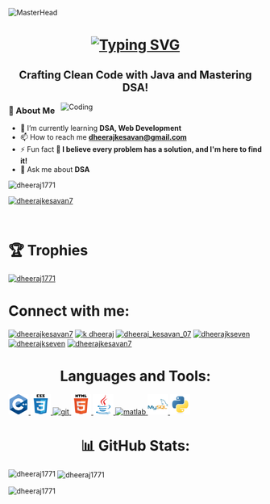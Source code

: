 ![MasterHead](https://images-wixmp-ed30a86b8c4ca887773594c2.wixmp.com/f/c83c004e-1370-4756-88e5-4071de797088/dgdq8br-09cc7ad6-a021-47a5-b0e0-917b12b0f7a7.gif?token=eyJ0eXAiOiJKV1QiLCJhbGciOiJIUzI1NiJ9.eyJzdWIiOiJ1cm46YXBwOjdlMGQxODg5ODIyNjQzNzNhNWYwZDQxNWVhMGQyNmUwIiwiaXNzIjoidXJuOmFwcDo3ZTBkMTg4OTgyMjY0MzczYTVmMGQ0MTVlYTBkMjZlMCIsIm9iaiI6W1t7InBhdGgiOiJcL2ZcL2M4M2MwMDRlLTEzNzAtNDc1Ni04OGU1LTQwNzFkZTc5NzA4OFwvZGdkcThici0wOWNjN2FkNi1hMDIxLTQ3YTUtYjBlMC05MTdiMTJiMGY3YTcuZ2lmIn1dXSwiYXVkIjpbInVybjpzZXJ2aWNlOmZpbGUuZG93bmxvYWQiXX0.tqRMtE-b2QiI2nnefNxSDMJvZCcYqFmq2ccg_Xfzqb8)
<h1 align="center">
<a href="https://github.com/Dheeraj1771"><img src="https://readme-typing-svg.herokuapp.com?font=Fira+Code&weight=500&size=50&duration=3000&pause=800&center=true&vCenter=true&width=435&height=100&lines=Hi+There+%F0%9F%91%8B;I'm+K+Dheeraj!" alt="Typing SVG" /></a></h1>

<h2 align="center">Crafting Clean Code with Java and Mastering DSA!</h2>

<img align="right" alt="Coding" width="400" src="https://camo.githubusercontent.com/5119ee303e5e49cdf23def653b737bede0da49a859a34714d62d9ab518afbbb2/68747470733a2f2f63646e2e6472696262626c652e636f6d2f75736572732f313136323037372f73637265656e73686f74732f333834383931342f70726f6772616d6d65722e676966">
<h3>💫 About Me</h3>

- 🌱 I’m currently learning **DSA, Web Development**
- 📫 How to reach me **dheerajkesavan@gmail.com**
- ⚡ Fun fact **🌟 I believe every problem has a solution, and I'm here to find it!**
- 💬 Ask me about **DSA**

  
<p align="left"> <img src="https://komarev.com/ghpvc/?username=dheeraj1771&label=Profile%20views&color=0e75b6&style=flat" alt="dheeraj1771" /> </p>
<p align="left"> <a href="https://twitter.com/dheerajkesavan7" target="blank"><img src="https://img.shields.io/twitter/follow/dheerajkesavan7?logo=twitter&style=for-the-badge" alt="dheerajkesavan7" /></a> </p>

<br>
<h1>🏆 Trophies</h1>
<p align="left"> <a href="https://github.com/ryo-ma/github-profile-trophy"><img src="https://github-profile-trophy.vercel.app/?username=dheeraj1771" alt="dheeraj1771" /></a> </p>
<h1 align="left">Connect with me:</h1>
<p align="left">
<a href="https://twitter.com/dheerajkesavan7" target="blank"><img align="center" src="https://raw.githubusercontent.com/rahuldkjain/github-profile-readme-generator/master/src/images/icons/Social/twitter.svg" alt="dheerajkesavan7" height="30" width="40" /></a>
<a href="https://linkedin.com/in/k dheeraj" target="blank"><img align="center" src="https://raw.githubusercontent.com/rahuldkjain/github-profile-readme-generator/master/src/images/icons/Social/linked-in-alt.svg" alt="k dheeraj" height="30" width="40" /></a>
<a href="https://instagram.com/dheeraj_kesavan_07" target="blank"><img align="center" src="https://raw.githubusercontent.com/rahuldkjain/github-profile-readme-generator/master/src/images/icons/Social/instagram.svg" alt="dheeraj_kesavan_07" height="30" width="40" /></a>
<a href="https://www.hackerrank.com/dheerajkseven" target="blank"><img align="center" src="https://raw.githubusercontent.com/rahuldkjain/github-profile-readme-generator/master/src/images/icons/Social/hackerrank.svg" alt="dheerajkseven" height="30" width="40" /></a>
<a href="https://www.leetcode.com/dheerajkseven" target="blank"><img align="center" src="https://raw.githubusercontent.com/rahuldkjain/github-profile-readme-generator/master/src/images/icons/Social/leet-code.svg" alt="dheerajkseven" height="30" width="40" /></a>
<a href="https://auth.geeksforgeeks.org/user/dheerajkesavan7" target="blank"><img align="center" src="https://raw.githubusercontent.com/rahuldkjain/github-profile-readme-generator/master/src/images/icons/Social/geeks-for-geeks.svg" alt="dheerajkesavan7" height="30" width="40" /></a>
</p>

<h1 align="center">Languages and Tools:</h1>
<p align="left"> <a href="https://www.w3schools.com/cpp/" target="_blank" rel="noreferrer"> <img src="https://raw.githubusercontent.com/devicons/devicon/master/icons/cplusplus/cplusplus-original.svg" alt="cplusplus" width="40" height="40"/> </a> <a href="https://www.w3schools.com/css/" target="_blank" rel="noreferrer"> <img src="https://raw.githubusercontent.com/devicons/devicon/master/icons/css3/css3-original-wordmark.svg" alt="css3" width="40" height="40"/> </a> <a href="https://git-scm.com/" target="_blank" rel="noreferrer"> <img src="https://www.vectorlogo.zone/logos/git-scm/git-scm-icon.svg" alt="git" width="40" height="40"/> </a> <a href="https://www.w3.org/html/" target="_blank" rel="noreferrer"> <img src="https://raw.githubusercontent.com/devicons/devicon/master/icons/html5/html5-original-wordmark.svg" alt="html5" width="40" height="40"/> </a> <a href="https://www.java.com" target="_blank" rel="noreferrer"> <img src="https://raw.githubusercontent.com/devicons/devicon/master/icons/java/java-original.svg" alt="java" width="40" height="40"/> </a> <a href="https://www.mathworks.com/" target="_blank" rel="noreferrer"> <img src="https://upload.wikimedia.org/wikipedia/commons/2/21/Matlab_Logo.png" alt="matlab" width="40" height="40"/> </a> <a href="https://www.mysql.com/" target="_blank" rel="noreferrer"> <img src="https://raw.githubusercontent.com/devicons/devicon/master/icons/mysql/mysql-original-wordmark.svg" alt="mysql" width="40" height="40"/> </a> <a href="https://www.python.org" target="_blank" rel="noreferrer"> <img src="https://raw.githubusercontent.com/devicons/devicon/master/icons/python/python-original.svg" alt="python" width="40" height="40"/> </a> </p>
<h1 align="center">📊 GitHub Stats:</h1>
<p><img align="left" src="https://github-readme-stats.vercel.app/api/top-langs?username=dheeraj1771&show_icons=true&locale=en&layout=compact" alt="dheeraj1771" /></p>

<p>&nbsp;<img align="center" src="https://github-readme-stats.vercel.app/api?username=dheeraj1771&show_icons=true&locale=en" alt="dheeraj1771" /></p>

<p><img align="center" src="https://github-readme-streak-stats.herokuapp.com/?user=dheeraj1771&" alt="dheeraj1771" /></p>
